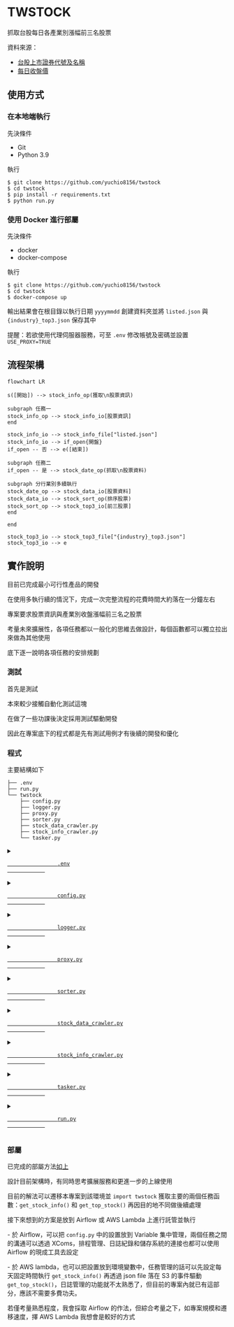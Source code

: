 # TWSTOCK

抓取台股每日各產業別漲幅前三名股票

資料來源：
* [台股上市證券代號及名稱](https://isin.twse.com.tw/isin/C_public.jsp?strMode=2)
* [每日收盤價](https://www.twse.com.tw/en/page/trading/exchange/STOCK_DAY.html)



## 使用方式

### 在本地端執行

先決條件

* Git
* Python 3.9

執行

```
$ git clone https://github.com/yuchio8156/twstock
$ cd twstock
$ pip install -r requirements.txt
$ python run.py
```

<h3 id="deploy">使用 Docker 進行部屬</h3>

先決條件

* docker
* docker-compose

執行

```
$ git clone https://github.com/yuchio8156/twstock
$ cd twstock
$ docker-compose up
```

輸出結果會在根目錄以執行日期 `yyyymmdd` 創建資料夾並將 `listed.json` 與 `{industry}_top3.json` 保存其中

提醒：若欲使用代理伺服器服務，可至 `.env` 修改帳號及密碼並設置 `USE_PROXY=TRUE`



## 流程架構

```mermaid
flowchart LR

s([開始]) --> stock_info_op(獲取\n股票資訊)

subgraph 任務一
stock_info_op --> stock_info_io[股票資訊]
end

stock_info_io --> stock_info_file["listed.json"]
stock_info_io --> if_open{開盤}
if_open -- 否 --> e([結束])

subgraph 任務二
if_open -- 是 --> stock_date_op(抓取\n股票資料)

subgraph 分行業別多續執行
stock_date_op --> stock_data_io[股票資料]
stock_data_io --> stock_sort_op(排序股票)
stock_sort_op --> stock_top3_io[前三股票]
end

end

stock_top3_io --> stock_top3_file["{industry}_top3.json"]
stock_top3_io --> e

```



## 實作說明

目前已完成最小可行性產品的開發

在使用多執行續的情況下，完成一次完整流程的花費時間大約落在一分鐘左右

專案要求股票資訊與產業別收盤漲幅前三名之股票

考量未來擴展性，各項任務都以一般化的思維去做設計，每個函數都可以獨立拉出來做為其他使用

底下逐一說明各項任務的安排規劃


### 測試

首先是測試

本來較少接觸自動化測試這塊

在做了一些功課後決定採用測試驅動開發

因此在專案底下的程式都是先有測試用例才有後續的開發和優化


### 程式

主要結構如下
```
├── .env
├── run.py
└── twstock
    ├── config.py
    ├── logger.py
    ├── proxy.py
    ├── sorter.py
    ├── stock_data_crawler.py
    ├── stock_info_crawler.py
    └── tasker.py
```

<details>
    <summary>
        <code>
            <a href="https://github.com/yuchio8156/twstock/blob/main/.env" target="_blank">
                .env
            </a>
        </code>
    </summary>
    <p><b>環境變數</b></p>
    <span>用來存放機密性較高的資訊，目前僅用來放置代理伺服器的設定</span>
</details>

<details>
    <summary>
        <code>
            <a href="https://github.com/yuchio8156/twstock/blob/main/twstock/config.py" target="_blank">
                config.py
            </a>
        </code>
    </summary>
    <p><b>常數變數</b></p>
</details>

<details>
    <summary>
        <code>
            <a href="https://github.com/yuchio8156/twstock/blob/main/twstock/logger.py" target="_blank">
                logger.py
            </a>
        </code>
    </summary>
    <p><b>管理日誌</b></p>
</details>

<details>
    <summary>
        <code>
            <a href="https://github.com/yuchio8156/twstock/blob/main/twstock/proxy.py" target="_blank">
                proxy.py
            </a>
        </code>
    </summary>
    <p><b>生成代理</b></p>
    <span>
        使用 <a href="https://free-proxy-list.net/" target="_blank">Free Proxy List</a> 搭配 <code>stock_data_crawler.py</code> 的 <code>visit()</code> 函數來生成可用於 TWSE 的代理
    </span>
    <br>
    <span>原先此功能預計放在多續執行時，每個執行續各搭配一組，但生成時間過久且代理可用率過低，最後未實裝於專案中</span>
</details>

<details>
    <summary>
        <code>
            <a href="https://github.com/yuchio8156/twstock/blob/main/twstock/sorter.py" target="_blank">
                sorter.py
            </a>
        </code>
    </summary>
    <p><b>排序功能</b></p>
    <span>計算股票漲跌幅並排序取前 n 大者</span>
    <br>
    <span>邏輯已考慮目標網頁特殊資料型態，如 "X0.00" 和 "\-\-"</span>
</details>

<details>
    <summary>
        <code>
            <a href="https://github.com/yuchio8156/twstock/blob/main/twstock/stock_data_crawler.py" target="_blank">
                stock_data_crawler.py
            </a>
        </code>
    </summary>
    <p><b>股票資料爬蟲</b></p>
    <span>輸出結果包含股票的所有資料（開高收低等），便於往後有類似的需求時，可以直接引用此模組</span>
    <br>
    <span>本次爬取是透過英文版的頁面，原因是不喜歡程式內中英文混雜，其次是不想多費工夫處理民國年和後續可能引發的編碼問題</span>
    <br>
    <span>另外導入自己慣用的工具，使用 session 與 cookie 來模擬正常訪問網頁的動作，管理 header 便於以後同個網站下不同 request 情境的使用</span>
</details>

<details>
    <summary>
        <code>
            <a href="https://github.com/yuchio8156/twstock/blob/main/twstock/stock_info_crawler.py" target="_blank">
                stock_info_crawler.py
            </a>
        </code>
    </summary>
    <p><b>股票資訊爬蟲</b></p>
    <span>同上，但該網站使用案例相對單純（只有拿一次資料），就沒有導入額外工具</span>
</details>

<details>
    <summary>
        <code>
            <a href="https://github.com/yuchio8156/twstock/blob/main/twstock/tasker.py" target="_blank">
                tasker.py
            </a>
        </code>
    </summary>
    <p><b>任務管理</b></p>
    <span>分別打包<b>股票資料爬蟲</b>和<b>股票資訊爬蟲</b>成符合此專案需求的函數</span>
    <br>
    <span>於股票資料爬蟲執行前，加入當日是否開盤的判斷，防止所有資料都爬完之後才發現沒有當日股價</span>
</details>

<details>
    <summary>
        <code>
            <a href="https://github.com/yuchio8156/twstock/blob/main/run.py" target="_blank">
                run.py
            </a>
        </code>
    </summary>
    <p><b>主程式</b></p>
    <span>導入 <code>tasker.py</code> 的兩個函數使用並加入 cronjob 進行排程管理</span>
	<br>
	<span>呼叫函數並填入指定日期可直接獲取該日的股票資訊，如：<code>run("20220601")</code></span>
</details>




### 部屬

已完成的部屬方法[如上](#deploy)

設計目前架構時，有同時思考擴展服務和更進一步的上線使用

目前的解法可以遷移本專案到該環境並 `import twstock` 獲取主要的兩個任務函數：`get_stock_info()` 和 `get_top_stock()` 再因目的地不同做後續處理


接下來想到的方案是放到 Airflow 或 AWS Lambda 上進行託管並執行

\- 於 Airflow，可以把 `config.py` 中的設置放到 Variable 集中管理，兩個任務之間的溝通可以透過 XComs，排程管理、日誌紀錄和儲存系統的連接也都可以使用 Airflow 的現成工具去設定

\- 於 AWS lambda，也可以把設置放到環境變數中，任務管理的話可以先設定每天固定時間執行 `get_stock_info()` 再透過 json file 落在 S3 的事件驅動 `get_top_stock()`，日誌管理的功能就不太熟悉了，但目前的專案內就已有這部分，應該不需要多費功夫。

若僅考量熟悉程度，我會採取 Airflow 的作法，但綜合考量之下，如專案規模和遷移速度，擇 AWS Lambda 我想會是較好的方式
